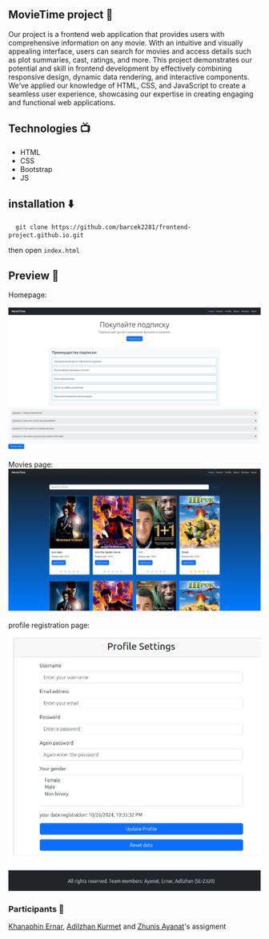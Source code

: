 
## MovieTime project :cinema:
Our project is a frontend web application that provides users with comprehensive information on any movie. With an intuitive and visually appealing interface, users can search for movies and access details such as plot summaries, cast, ratings, and more. This project demonstrates our potential and skill in frontend development by effectively combining responsive design, dynamic data rendering, and interactive components. We’ve applied our knowledge of HTML, CSS, and JavaScript to create a seamless user experience, showcasing our expertise in creating engaging and functional web applications.

## Technologies :tv:
- HTML
- CSS
- Bootstrap
- JS

## installation :arrow_down:
```
  git clone https://github.com/barcek2281/frontend-project.github.io.git
```
then open `index.html`

## Preview :eyes:
Homepage:
<br>
<br>
<img src="image/Screenshotfrom2024-10-2622-29-25.png" style="width:600px">
<br>
<br>
Movies page:
<br>
<img src="image/Screenshotfrom2024-10-2622-35-17.png" style="width:600px">
<br>
<br>
profile registration page:
<br>
<img src="image/Screenshotfrom2024-10-2622-35-40.png" style="width:600px">


### Participants :busts_in_silhouette:
[Khanaphin Ernar](https://github.com/bwjson), [Adilzhan Kurmet](https://github.com/Marticat) and [Zhunis Ayanat](https://github.com/barcek2281)'s assigment
